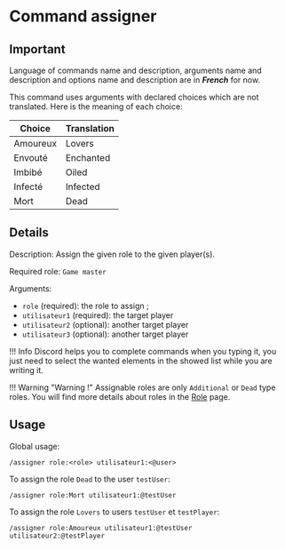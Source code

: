 # Command assigner

## Important

Language of commands name and description, arguments name and description and options name and description are in ***French*** for now.

This command uses arguments with declared choices which are not translated. Here is the meaning of each choice:

| Choice   | Translation |
| -------- | ----------- |
| Amoureux | Lovers      |
| Envouté  | Enchanted   |
| Imbibé   | Oiled       |
| Infecté  | Infected    |
| Mort     | Dead        |

## Details

<!-- --8<-- [start:details] -->
Description: Assign the given role to the given player(s).

Required role: `Game master`

Arguments:

* `role` (required): the role to assign ;
* `utilisateur1` (required): the target player
* `utilisateur2` (optional): another target player
* `utilisateur3` (optional): another target player

!!! Info
    Discord helps you to complete commands when you typing it, you just need to select the wanted elements in the showed list while you are writing it.

!!! Warning "Warning !"
    Assignable roles are only `Additional` or `Dead` type roles. You will find more details about roles in the [Role][link-roles-types] page.
<!-- --8<-- [end:details] -->

## Usage

<!-- --8<-- [start:usage] -->
Global usage:

```text
/assigner role:<role> utilisateur1:<@user>
```

To assign the role `Dead` to  the user `testUser`:

```text
/assigner role:Mort utilisateur1:@testUser
```

To assign the role `Lovers` to users `testUser` et `testPlayer`:

```text
/assigner role:Amoureux utilisateur1:@testUser utilisateur2:@testPlayer
```
<!-- --8<-- [end:usage] -->

[link-roles-types]: ../../roles/index.md#role-types
